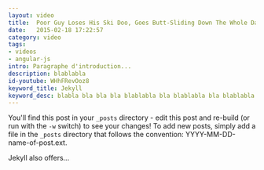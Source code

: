 ```yaml
---
layout: video
title:  Poor Guy Loses His Ski Doo, Goes Butt-Sliding Down The Whole Damn Mountain
date:   2015-02-18 17:22:57
category: video
tags:
- videos
- angular-js
intro: Paragraphe d'introduction...
description: blablabla
id-youtube: WHhFRevOoz8
keyword_title: Jekyll
keyword_desc: blabla bla bla bla blablabla bla blablabla bla blablabla.
---
```


You'll find this post in your `_posts` directory - edit this post and re-build (or run with the `-w` switch) to see your changes!
To add new posts, simply add a file in the `_posts` directory that follows the convention: YYYY-MM-DD-name-of-post.ext.

Jekyll also offers...
